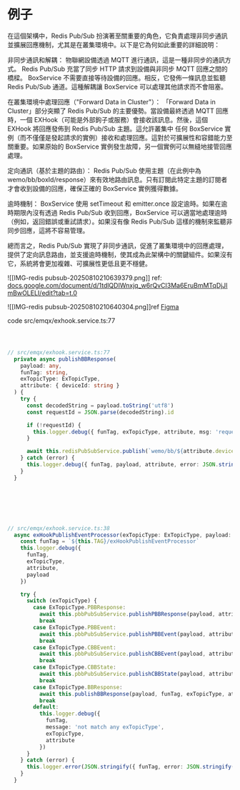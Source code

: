 
# 例子

在這個架構中，Redis Pub/Sub 扮演著至關重要的角色，它負責處理非同步通訊並擴展回應機制，尤其是在叢集環境中。以下是它為何如此重要的詳細說明：

非同步通訊和解耦： 物聯網設備透過 MQTT 進行通訊，這是一種非同步的通訊方式。 Redis Pub/Sub 充當了同步 HTTP 請求到設備與非同步 MQTT 回應之間的橋樑。 BoxService 不需要直接等待設備的回應。相反，它發佈一條訊息並監聽 Redis Pub/Sub 通道。這種解耦讓 BoxService 可以處理其他請求而不會阻塞。

在叢集環境中處理回應（"Forward Data in Cluster"）： 「Forward Data in Cluster」部分突顯了 Redis Pub/Sub 的主要優勢。當設備最終透過 MQTT 回應時，一個 EXHook（可能是外部鉤子或服務）會接收該訊息。然後，這個 EXHook 將回應發佈到 Redis Pub/Sub 主題。這允許叢集中 任何 BoxService 實例（而不僅僅是發起請求的實例）接收和處理回應。這對於可擴展性和容錯能力至關重要。如果原始的 BoxService 實例發生故障，另一個實例可以無縫地接管回應處理。

定向通訊（基於主題的路由）： Redis Pub/Sub 使用主題（在此例中為 wemo/bb/boxId/response）來有效地路由訊息。只有訂閱此特定主題的訂閱者才會收到設備的回應，確保正確的 BoxService 實例獲得數據。

逾時機制： BoxService 使用 setTimeout 和 emitter.once 設定逾時。如果在逾時期限內沒有透過 Redis Pub/Sub 收到回應，BoxService 可以適當地處理逾時（例如，返回錯誤或重試請求）。如果沒有像 Redis Pub/Sub 這樣的機制來監聽非同步回應，這將不容易管理。

總而言之，Redis Pub/Sub 實現了非同步通訊，促進了叢集環境中的回應處理，提供了定向訊息路由，並支援逾時機制，使其成為此架構中的關鍵組件。如果沒有它，系統將會更加複雜、可擴展性更低且更不穩健。

![[IMG-redis pubsub-20250810210639379.png]]
ref: [docs.google.com/document/d/1tdlQDIWnxjq\_w6rQvCI3Ma6EruBmMTqDjJImBwOLELI/edit?tab=t.0](https://docs.google.com/document/d/1tdlQDIWnxjq_w6rQvCI3Ma6EruBmMTqDjJImBwOLELI/edit?tab=t.0)



![[IMG-redis pubsub-20250810210640304.png]]ref [Figma](https://www.figma.com/board/4MD4T4IegKTKPRN3RdJGE5/my?node-id=208-346&node-type=section&t=AMCBbCfpilaMYFF7-0)




code
src/emqx/exhook.service.ts:77
```ts fold



// src/emqx/exhook.service.ts:77
  private async publishBBResponse(
    payload: any,
    funTag: string,
    exTopicType: ExTopicType,
    attribute: { deviceId: string }
  ) {
    try {
      const decodedString = payload.toString('utf8')
      const requestId = JSON.parse(decodedString).id

      if (!requestId) {
        this.logger.debug({ funTag, exTopicType, attribute, msg: 'requestId is undefined' })
      }

      await this.redisPubSubService.publish(`wemo/bb/${attribute.deviceId}/response/${requestId}`, decodedString)
    } catch (error) {
      this.logger.debug({ funTag, payload, attribute, error: JSON.stringify(error) })
    }
  }







// src/emqx/exhook.service.ts:38
  async exHookPublishEventProcessor(exTopicType: ExTopicType, payload: any, attribute: { deviceId: string }) {
    const funTag = `${this.TAG}/exHookPublishEventProcessor`
    this.logger.debug({
      funTag,
      exTopicType,
      attribute,
      payload
    })

    try {
      switch (exTopicType) {
        case ExTopicType.PBBResponse:
          await this.pbbPubSubService.publishPBBResponse(payload, attribute)
          break
        case ExTopicType.PBBEvent:
          await this.pbbPubSubService.publishPBBEvent(payload, attribute)
          break
        case ExTopicType.CBBEvent:
          await this.pbbPubSubService.publishCBBEvent(payload, attribute)
          break
        case ExTopicType.CBBState:
          await this.pbbPubSubService.publishCBBState(payload, attribute)
          break
        case ExTopicType.BBResponse:
          await this.publishBBResponse(payload, funTag, exTopicType, attribute)
          break
        default:
          this.logger.debug({
            funTag,
            message: 'not match any exTopicType',
            exTopicType,
            attribute
          })
      }
    } catch (error) {
      this.logger.error(JSON.stringify({ funTag, error: JSON.stringify(error) }))
    }
  }
```